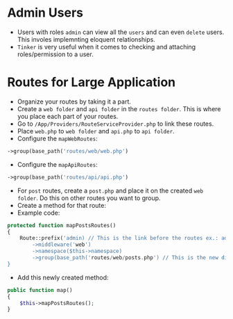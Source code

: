 # Admin Users
- Users with roles `admin` can view all the `users` and can even `delete` users. This involes implemnting eloquent relationships.
- `Tinker` is very useful when it comes to checking and attaching roles/permission to a user.

# Routes for Large Application
- Organize your routes by taking it a part.
- Create a `web folder` and `api folder` in the `routes folder`. This is where you place each part of your routes.
- Go to `/App/Providers/RouteServiceProvider.php` to link these routes.
- Place `web.php` to `web folder` and `api.php` to `api folder`.
- Configure the `mapWebRoutes`:
```php
->group(base_path('routes/web/web.php')
```
- Configure the `mapApiRoutes`:
```php
->group(base_path('routes/api/api.php')
```
- For `post` routes, create a `post.php` and place it on the created `web folder`. Do this on other routes you want to group.
- Create a method for that route:
- Example code:
```php
protected function mapPostsRoutes()
{
    Route::prefix('admin) // This is the link before the routes ex.: admin/posts/create
        ->middleware('web')
        ->namespace($this->namespace)
        ->group(base_path('routes/web/posts.php') // This is the new directory for POST ROUTES
}
```
- Add this newly created method:
```php
public function map()
{
    $this->mapPostsRoutes();
}
```
